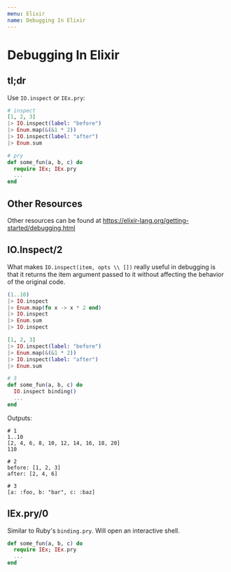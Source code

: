 ```yaml
---
menu: Elixir
name: Debugging In Elixir
---
```


# Debugging In Elixir

## tl;dr

Use `IO.inspect` or `IEx.pry`:

```elixir
# inspect
[1, 2, 3]
|> IO.inspect(label: "before")
|> Enum.map(&(&1 * 2))
|> IO.inspect(label: "after")
|> Enum.sum

# pry
def some_fun(a, b, c) do
  require IEx; IEx.pry
  ...
end
```

## Other Resources

Other resources can be found at https://elixir-lang.org/getting-started/debugging.html

## IO.Inspect/2

What makes `IO.inspect(item, opts \\ [])` really useful in debugging is that it returns the item argument passed to it without affecting the behavior of the original code.

```elixir
(1..10)
|> IO.inspect
|> Enum.map(fn x -> x * 2 end)
|> IO.inspect
|> Enum.sum
|> IO.inspect

[1, 2, 3]
|> IO.inspect(label: "before")
|> Enum.map(&(&1 * 2))
|> IO.inspect(label: "after")
|> Enum.sum

# 3
def some_fun(a, b, c) do
  IO.inspect binding()
  ...
end
```

Outputs:

```shell
# 1
1..10
[2, 4, 6, 8, 10, 12, 14, 16, 18, 20]
110

# 2
before: [1, 2, 3]
after: [2, 4, 6]

# 3
[a: :foo, b: "bar", c: :baz]
```

## IEx.pry/0

Similar to Ruby's `binding.pry`. Will open an interactive shell.

```elixir
def some_fun(a, b, c) do
  require IEx; IEx.pry
  ...
end
```

